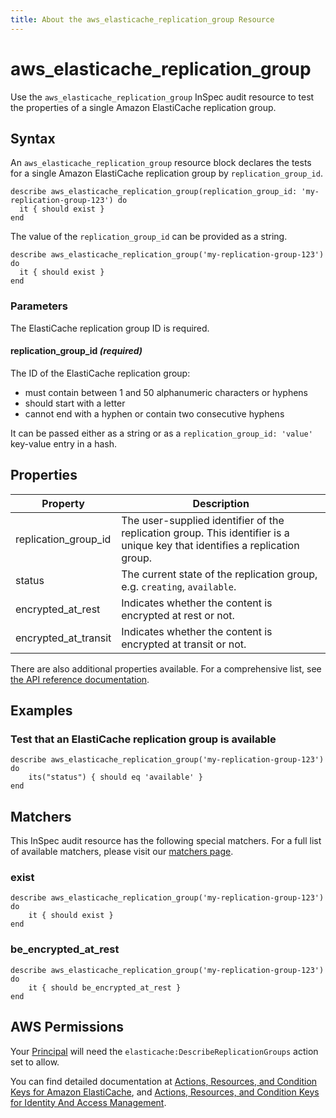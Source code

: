 ```yaml
---
title: About the aws_elasticache_replication_group Resource
---
```


# aws_elasticache_replication_group

Use the `aws_elasticache_replication_group` InSpec audit resource to test the properties of a single Amazon ElastiCache replication group.

## Syntax

An `aws_elasticache_replication_group` resource block declares the tests for a single Amazon ElastiCache replication group by `replication_group_id`.

    describe aws_elasticache_replication_group(replication_group_id: 'my-replication-group-123') do
      it { should exist }
    end

The value of the `replication_group_id` can be provided as a string.  

    describe aws_elasticache_replication_group('my-replication-group-123') do
      it { should exist }
    end

### Parameters

The ElastiCache replication group ID is required.

#### replication\_group\_id _(required)_

The ID of the ElastiCache replication group:

 - must contain between 1 and 50 alphanumeric characters or hyphens 
 - should start with a letter 
 - cannot end with a hyphen or contain two consecutive hyphens
 
It can be passed either as a string or as a `replication_group_id: 'value'` key-value entry in a hash.

## Properties

|Property               | Description |
| ---                   | --- |
|replication\_group\_id | The user-supplied identifier of the replication group. This identifier is a unique key that identifies a replication group.|
|status                 | The current state of the replication group, e.g. `creating`, `available`. |
|encrypted\_at\_rest    | Indicates whether the content is encrypted at rest or not. |
|encrypted\_at\_transit | Indicates whether the content is encrypted at transit or not. |


There are also additional properties available. For a comprehensive list, see [the API reference documentation](https://docs.aws.amazon.com/sdk-for-ruby/v3/api/Aws/ElastiCache/Types/ReplicationGroup.html).

## Examples

### Test that an ElastiCache replication group is available

    describe aws_elasticache_replication_group('my-replication-group-123') do
        its("status") { should eq 'available' }
    end
    
## Matchers

This InSpec audit resource has the following special matchers. For a full list of available matchers, please visit our [matchers page](https://www.inspec.io/docs/reference/matchers/).

   
### exist

    describe aws_elasticache_replication_group('my-replication-group-123') do
        it { should exist }
    end
    
### be_encrypted_at_rest

    describe aws_elasticache_replication_group('my-replication-group-123') do
        it { should be_encrypted_at_rest }
    end
    
## AWS Permissions

Your [Principal](https://docs.aws.amazon.com/IAM/latest/UserGuide/intro-structure.html#intro-structure-principal) will need the `elasticache:DescribeReplicationGroups` action set to allow.

You can find detailed documentation at [Actions, Resources, and Condition Keys for Amazon ElastiCache](https://docs.aws.amazon.com/IAM/latest/UserGuide/list_amazonelasticache.html), and [Actions, Resources, and Condition Keys for Identity And Access Management](https://docs.aws.amazon.com/IAM/latest/UserGuide/list_identityandaccessmanagement.html).